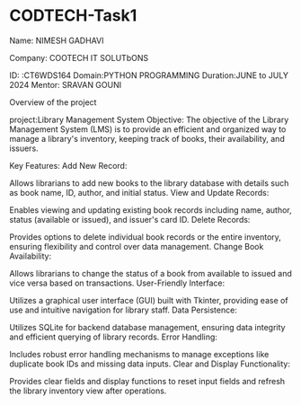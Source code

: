 # CODTECH-Task1
			                 
Name: NIMESH GADHAVI

Company: COOTECH IT SOLUTbONS

ID: :CT6WDS164
Domain:PYTHON PROGRAMMING
Duration:JUNE to JULY 2024
Mentor: SRAVAN GOUNI

Overview of the project

project:Library Management System 
Objective:
The objective of the Library Management System (LMS) is to provide an efficient and organized way to manage a library's inventory, keeping track of books, their availability, and issuers.

Key Features:
Add New Record:

Allows librarians to add new books to the library database with details such as book name, ID, author, and initial status.
View and Update Records:

Enables viewing and updating existing book records including name, author, status (available or issued), and issuer's card ID.
Delete Records:

Provides options to delete individual book records or the entire inventory, ensuring flexibility and control over data management.
Change Book Availability:

Allows librarians to change the status of a book from available to issued and vice versa based on transactions.
User-Friendly Interface:

Utilizes a graphical user interface (GUI) built with Tkinter, providing ease of use and intuitive navigation for library staff.
Data Persistence:

Utilizes SQLite for backend database management, ensuring data integrity and efficient querying of library records.
Error Handling:

Includes robust error handling mechanisms to manage exceptions like duplicate book IDs and missing data inputs.
Clear and Display Functionality:

Provides clear fields and display functions to reset input fields and refresh the library inventory view after operations.
